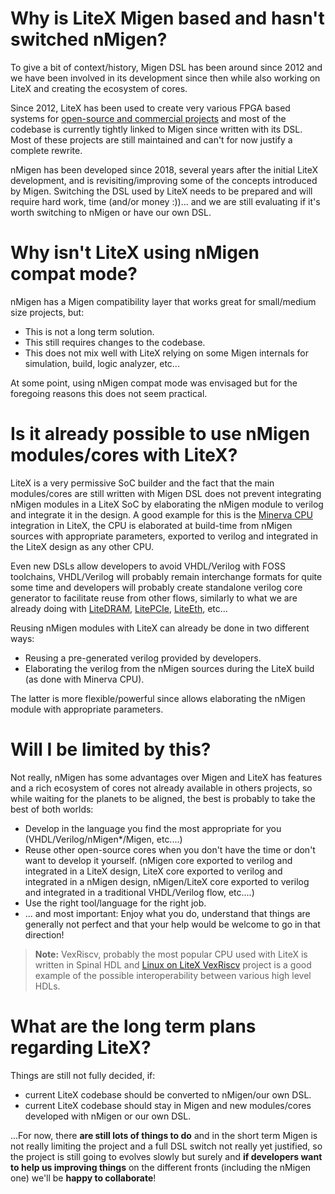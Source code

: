 
# Why is LiteX Migen based and hasn't switched nMigen?

To give a bit of context/history, Migen DSL has been around since 2012 and we have been involved in its development since then while also working on LiteX and creating the ecosystem of cores.

Since 2012, LiteX has been used to create very various FPGA based systems for [open-source and commercial projects](https://github.com/enjoy-digital/litex/wiki/Projects) and most of the codebase is currently tightly linked to Migen since written with its DSL. Most of these projects are still maintained and can't for now justify a complete rewrite.

nMigen has been developed since 2018, several years after the initial LiteX development, and is revisiting/improving some of the concepts introduced by Migen.  Switching the DSL used by LiteX needs to be prepared and will require hard work, time (and/or money :))... and we are still evaluating if it's worth switching to nMigen or have our own DSL.

# Why isn't LiteX using nMigen compat mode?

nMigen has a Migen compatibility layer that works great for small/medium size projects, but:
 - This is  not a long term solution.
 - This still requires changes to the codebase.
 - This does not mix well with LiteX relying on some Migen internals for simulation, build, logic analyzer, etc...

At some point, using nMigen compat mode was envisaged but for the foregoing reasons this does not seem practical.

# Is it already possible to use nMigen modules/cores with LiteX?

LiteX is a very permissive SoC builder and the fact that the main modules/cores  are still written with Migen DSL does not prevent integrating nMigen modules in a LiteX SoC by elaborating the nMigen module to verilog and integrate it in the design. A good example for this is the  [Minerva CPU](https://github.com/lambdaconcept/minerva) integration in LiteX, the CPU is elaborated at build-time from nMigen sources with appropriate parameters, exported to verilog and integrated in the LiteX design as any other CPU.

Even new DSLs allow developers to avoid VHDL/Verilog with FOSS toolchains, VHDL/Verilog will probably remain interchange formats for quite some time and developers will probably create standalone verilog core generator to facilitate reuse from other flows, similarly to what we are already doing with [LiteDRAM](https://github.com/enjoy-digital/litedram), [LitePCIe](https://github.com/enjoy-digital/litepcie), [LiteEth](https://github.com/enjoy-digital/liteeth), etc...

Reusing nMigen modules with LiteX can already be done in two different ways:
- Reusing a pre-generated verilog provided by developers.
- Elaborating the verilog from the nMigen sources during the LiteX build (as done with Minerva CPU).

The latter is more flexible/powerful since allows elaborating the nMigen module with appropriate parameters.

# Will I be limited by this?

Not really, nMigen has some advantages over Migen and LiteX has features and a rich ecosystem of cores not already available in others projects, so while waiting for the planets to be aligned, the best is probably to take the best of both worlds:

 - Develop in the language you find the most appropriate for you (VHDL/Verilog/nMigen*/Migen, etc....)
 - Reuse other open-source cores when you don't have the time or don't want to develop it yourself. (nMigen core exported to verilog and integrated in a LiteX design, LiteX core exported to verilog and integrated in a nMigen design, nMigen/LiteX core exported to verilog and integrated in a traditional VHDL/Verilog flow, etc....)
 - Use the right tool/language for the right job.
 - ... and most important: Enjoy what you do, understand that things are generally not perfect and that your help would be welcome to go in that direction!

> **Note:** VexRiscv, probably the most popular CPU used with LiteX is written in Spinal HDL and [Linux on LiteX VexRiscv](https://github.com/litex-hub/linux-on-litex-vexriscv) project is a good example of the possible interoperability between various high level HDLs. 

# What are the long term plans regarding LiteX?

Things are still not fully decided, if:
 - current LiteX codebase should be converted to nMigen/our own DSL.
 - current LiteX codebase should stay in Migen and new modules/cores developed with nMigen or our own DSL.
 
...For now, there **are still lots of things to do** and in the short term Migen is not really limiting the project and a full DSL switch not really yet justified, so the project is still going to evolves slowly but surely and **if developers want to help us improving things** on the different fronts (including the nMigen one) we'll be **happy to collaborate**!
